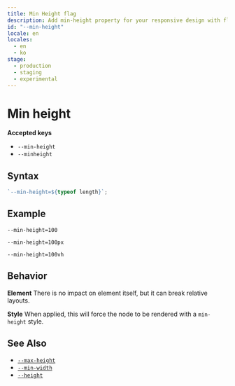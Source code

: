```yaml
---
title: Min Height flag
description: Add min-height property for your responsive design with flags.
id: "--min-height"
locale: en
locales:
  - en
  - ko
stage:
  - production
  - staging
  - experimental
---
```


# Min height

**Accepted keys**

- `--min-height`
- `--minheight`

## Syntax

```ts
`--min-height=${typeof length}`;
```

## Example

```
--min-height=100

--min-height=100px

--min-height=100vh
```

## Behavior

**Element**
There is no impact on element itself, but it can break relative layouts.

**Style**
When applied, this will force the node to be rendered with a `min-height` style.

## See Also

- [`--max-height`](./--max-height)
- [`--min-width`](./--max-width)
- [`--height`](./--height)
